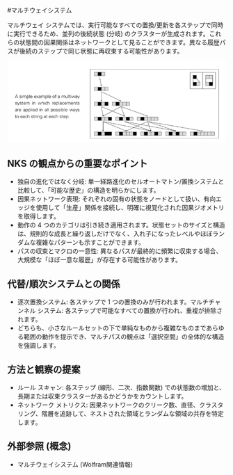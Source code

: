 #マルチウェイシステム

マルチウェイ システムでは、実行可能なすべての置換/更新を各ステップで同時に実行できるため、並列の後続状態 (分岐) のクラスターが生成されます。これらの状態間の因果関係はネットワークとして見ることができます。異なる履歴パスが後続のステップで同じ状態に再収束する可能性があります。

![代替テキスト](../../images/multiway-systems/image.png)

## NKS の観点からの重要なポイント
- 独自の進化ではなく分岐: 単一経路進化のセルオートマトン/置換システムと比較して、「可能な歴史」の構造を明らかにします。
- 因果ネットワーク表現: それぞれの固有の状態をノードとして扱い、有向エッジを使用して「生産」関係を接続し、明確に視覚化された因果ジオメトリを取得します。
- 動作の 4 つのカテゴリは引き続き適用されます。状態セットのサイズと構造は、規則的な成長と繰り返しだけでなく、入れ子になったレベルやほぼランダムな複雑なパターンも示すことができます。
- パスの収束とマクロの一意性: 異なるパスが最終的に頻繁に収束する場合、大規模な「ほぼ一意な履歴」が存在する可能性があります。

## 代替/順次システムとの関係
- 逐次置換システム: 各ステップで 1 つの置換のみが行われます。マルチチャンネル システム: 各ステップで可能なすべての置換が行われ、重複が排除されます。
- どちらも、小さなルールセットの下で単純なものから複雑なものまであらゆる範囲の動作を提示でき、マルチパスの観点は「選択空間」の全体的な構造を強調します。

## 方法と観察の提案
- ルール スキャン: 各ステップ (線形、二次、指数関数) での状態数の増加と、長期または収束クラスターがあるかどうかをカウントします。
- ネットワーク メトリクス: 因果ネットワークのクリーク数、直径、クラスタリング、階層を追跡して、ネストされた領域とランダムな領域の共存を特定します。

## 外部参照 (概念)
- マルチウェイシステム (Wolfram関連情報)